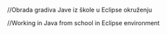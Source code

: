 //Obrada gradiva Jave iz škole u Eclipse okruženju

//Working in Java from school in Eclipse environment
